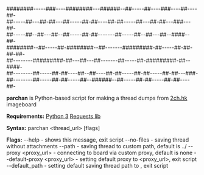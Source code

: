 \########-----###----########---######--##-----##----###----##----##-<br/>
\##-----##---##-##---##-----##-##----##-##-----##---##-##---###---##-<br/>
\##-----##--##---##--##-----##-##-------##-----##--##---##--####--##-<br/>
\########--##-----##-########--##-------#########-##-----##-##-##-##-<br/>
\##--------#########-##---##---##-------##-----##-#########-##--####-<br/>
\##--------##-----##-##----##--##----##-##-----##-##-----##-##---###-<br/>
\##--------##-----##-##-----##--######--##-----##-##-----##-##----##-<br/>

**parchan** is Python-based script for making a thread dumps from [2ch.hk](https://2ch.hk) imageboard

**Requirements:**
    [Python 3](https://www.python.org/)
    [Requests lib](https://pypi.org/project/requests/)

**Syntax:**
    parchan \<thread_url\> \[flags\]
    
**Flags:**
    --help                      - shows this message, exit script
    --no-files                  - saving thread without attachments 
    --path <path>               - saving thread to custom path, default is ../ 
    --proxy <proxy_url>         - connecting to board via custom proxy, default is none 
    --default-proxy <proxy_url> - setting default proxy to <proxy_url>, exit script
    --default_path <path>       - setting default saving thread path to <path>, exit script
